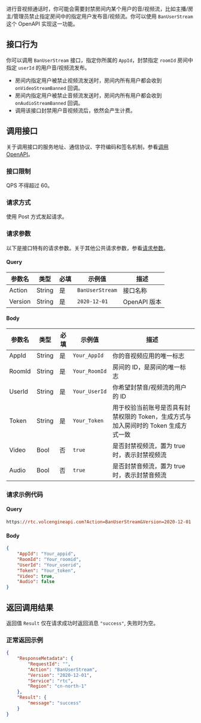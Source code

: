 进行音视频通话时，你可能会需要封禁房间内某个用户的音/视频流，比如主播/房主/管理员禁止指定房间中的指定用户发布音/视频流。你可以使用 `BanUserStream` 这个 OpenAPI 实现这一功能。

## 接口行为

你可以调用 `BanUserStream` 接口，指定你所属的 `AppId`，封禁指定 `roomId` 房间中指定 `userId` 的用户音/视频流发布。

- 房间内指定用户被禁止视频流发送时，房间内所有用户都会收到 `onVideoStreamBanned` 回调。
- 房间内指定用户被禁止音频流发送时，房间内所有用户都会收到 `onAudioStreamBanned` 回调。
- 调用该接口封禁用户音视频流后，依然会产生计费。

## 调用接口

关于调用接口的服务地址、通信协议、字符编码和签名机制，参看[调用 OpenAPI](69828)。

### 接口限制

QPS 不得超过 60。

### 请求方式

使用 Post 方式发起请求。

### 请求参数

以下是接口特有的请求参数。关于其他公共请求参数，参看[请求参数](69828.md#requestparameters)。

#### Query

|  **参数名**  |  **类型**  |  **必填**  |  **示例值**  |  **描述**  |
| --- | --- | --- | --- | --- |
| Action | String | 是 | `BanUserStream` | 接口名称 |
| Version | String | 是 | `2020-12-01` | OpenAPI 版本 |



#### Body

|  **参数名**  |  **类型**  |  **必填**  |  **示例值**  |  **描述**  |
| --- | --- | --- | --- | --- |
| AppId | String | 是 | `Your_AppId` | 你的音视频应用的唯一标志 |
| RoomId | String | 是 | `Your_RoomId` | 房间的 ID，是房间的唯一标志 |
| UserId | String | 是 | `Your_UserId` | 你希望封禁音/视频流的用户的 ID |
| Token | String | 是 | `Your_Token` | 用于校验当前账号是否具有封禁权限的 Token，生成方式与加入房间时的 Token 生成方式一致 |
| Video | Bool | 否 | `true` | 是否封禁视频流，置为 true 时，表示封禁视频流 |
| Audio | Bool | 否 | `true` | 是否封禁音频流，置为 true 时，表示封禁音频流 |


### 请求示例代码

#### Query

```postscript
https://rtc.volcengineapi.com?Action=BanUserStream&Version=2020-12-01
```

#### Body
```json
{
    "AppId": "Your_appid",
    "RoomId": "Your_roomid",
    "UserId": "Your_userid",
    "Token": "Your_token",
    "Video": true,
    "Audio": false
}
```

## 返回调用结果

返回值 `Result` 仅在请求成功时返回消息 `"success"`, 失败时为空。

### 正常返回示例
```json
{
    "ResponseMetadata": {
        "RequestId": "",
        "Action": "BanUserStream",
        "Version": "2020-12-01",
        "Service": "rtc",
        "Region": "cn-north-1"
    },
    "Result": {
        "message": "success"
    }
}
```